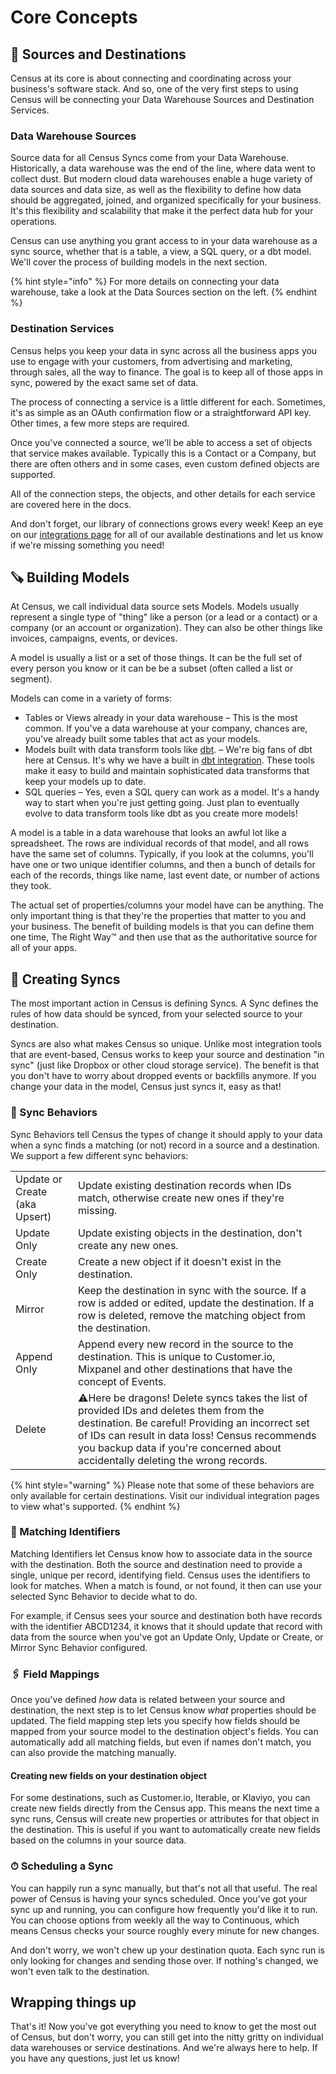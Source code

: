 # Core Concepts

## 🔌 Sources and Destinations

Census at its core is about connecting and coordinating across your business's software stack. And so, one of the very first steps to using Census will be connecting your Data Warehouse Sources and Destination Services. 

### Data Warehouse Sources

Source data for all Census Syncs come from your Data Warehouse. Historically, a data warehouse was the end of the line, where data went to collect dust. But modern cloud data warehouses enable a huge variety of data sources and data size, as well as the flexibility to define how data should be aggregated, joined, and organized specifically for your business. It's this flexibility and scalability that make it the perfect data hub for your operations.

Census can use anything you grant access to in your data warehouse as a sync source, whether that is a table, a view, a SQL query, or a dbt model. We'll cover the process of building models in the next section.

{% hint style="info" %}
For more details on connecting your data warehouse, take a look at the Data Sources section on the left. 
{% endhint %}

### Destination Services

Census helps you keep your data in sync across all the business apps you use to engage with your customers, from advertising and marketing, through sales, all the way to finance. The goal is to keep all of those apps in sync, powered by the exact same set of data. 

The process of connecting a service is a little different for each. Sometimes, it's as simple as an OAuth confirmation flow or a straightforward API key. Other times, a few more steps are required.

Once you've connected a source, we'll be able to access a set of objects that service makes available. Typically this is a Contact or a Company, but there are often others and in some cases, even custom defined objects are supported.  
  
All of the connection steps, the objects, and other details for each service are covered here in the docs.   
  
And don't forget, our library of connections grows every week! Keep an eye on our [integrations page](https://www.getcensus.com/integrations) for all of our available destinations and let us know if we're missing something you need!

## 🪚 Building Models

At Census, we call individual data source sets Models. Models usually represent a single type of "thing" like a person \(or a lead or a contact\) or a company \(or an account or organization\). They can also be other things like invoices, campaigns, events, or devices.   
  
A model is usually a list or a set of those things. It can be the full set of every person you know or it can be be a subset \(often called a list or segment\).

Models can come in a variety of forms:

* Tables or Views already in your data warehouse – This is the most common. If you've a data warehouse at your company, chances are, you've already built some tables that act as your models.
* Models built with data transform tools like [dbt](https://www.getdbt.com/). – We're big fans of dbt here at Census. It's why we have a built in [dbt integration](native-dbt-integration.md). These tools make it easy to build and maintain sophisticated data transforms that keep your models up to date.
* SQL queries – Yes, even a SQL query can work as a model. It's a handy way to start when you're just getting going. Just plan to eventually evolve to data transform tools like dbt as you create more models!

A model is a table in a data warehouse that looks an awful lot like a spreadsheet. The rows are individual records of that model, and all rows have the same set of columns. Typically, if you look at the columns, you'll have one or two unique identifier columns, and then a bunch of details for each of the records, things like name, last event date, or number of actions they took. 

The actual set of properties/columns your model have can be anything. The only important thing is that they're the properties that matter to you and your business. The benefit of building models is that you can define them one time, The Right Way™ and then use that as the authoritative source for all of your apps.

## 🧮 Creating Syncs

The most important action in Census is defining Syncs. A Sync defines the rules of how data should be synced, from your selected source to your destination. 

Syncs are also what makes Census so unique. Unlike most integration tools that are event-based, Census works to keep your source and destination "in sync" \(just like Dropbox or other cloud storage service\). The benefit is that you don't have to worry about dropped events or backfills anymore. If you change your data in the model, Census just syncs it, easy as that!

### 🔀 Sync Behaviors

Sync Behaviors tell Census the types of change it should apply to your data when a sync finds a matching \(or not\) record in a source and a destination. We support a few different sync behaviors:

|                                  |      |
| :--- | :--- |
| Update or Create \(aka Upsert\) | Update existing destination records when IDs match, otherwise create new ones if they're missing. |
| Update Only | Update existing objects in the destination, don't create any new ones. |
| Create Only | Create a new object if it doesn't exist in the destination. |
| Mirror | Keep the destination in sync with the source. If a row is added or edited, update the destination. If a row is deleted, remove the matching object from the destination. |
| Append Only | Append every new record in the source to the destination. This is unique to Customer.io, Mixpanel and other destinations that have the concept of Events. |
| Delete | ⚠️Here be dragons! Delete syncs takes the list of provided IDs and deletes them from the destination. Be careful! Providing an incorrect set of IDs can result in data loss! Census recommends you backup data if you're concerned about accidentally deleting the wrong records. |

{% hint style="warning" %}
Please note that some of these behaviors are only available for certain destinations. Visit our individual integration pages to view what's supported.
{% endhint %}

### 🔎 Matching Identifiers

Matching Identifiers let Census know how to associate data in the source with the destination. Both the source and destination need to provide a single, unique per record, identifying field. Census uses the identifiers to look for matches. When a match is found, or not found, it then can use your selected Sync Behavior to decide what to do.   
  
For example, if Census sees your source and destination both have records with the identifier ABCD1234, it knows that it should update that record with data from the source when you've got an Update Only, Update or Create, or Mirror Sync Behavior configured.  

### 🖇 Field Mappings

Once you've defined _how_ data is related between your source and destination, the next step is to let Census know _what_ properties should be updated. The field mapping step lets you specify how fields should be mapped from your source model to the destination object's fields. You can automatically add all matching fields, but even if names don't match, you can also provide the matching manually.

#### Creating new fields on your destination object

For some destinations, such as Customer.io, Iterable, or Klaviyo, you can create new fields directly from the Census app. This means the next time a sync runs, Census will create new properties or attributes for that object in the destination. This is useful if you want to automatically create new fields based on the columns in your source data.

### ⏱ Scheduling a Sync

You can happily run a sync manually, but that's not all that useful. The real power of Census is having your syncs scheduled. Once you've got your sync up and running, you can configure how frequently you'd like it to run. You can choose options from weekly all the way to Continuous, which means Census checks your source roughly every minute for new changes.   
  
And don't worry, we won't chew up your destination quota. Each sync run is only looking for changes and sending those over. If nothing's changed, we won't even talk to the destination. 



## Wrapping things up

That's it! Now you've got everything you need to know to get the most out of Census, but don't worry, you can still get into the nitty gritty on individual data warehouses or service destinations. And we're always here to help. If you have any questions, just let us know!





### 

